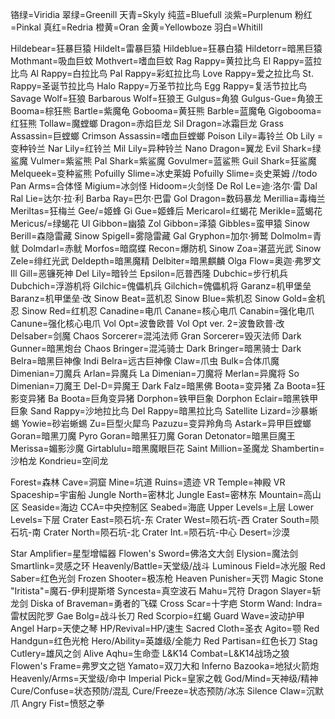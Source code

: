 铬绿=Viridia
翠绿=Greenill
天青=Skyly
纯蓝=Bluefull
淡紫=Purplenum
粉红=Pinkal
真红=Redria
橙黄=Oran
金黄=Yellowboze
羽白=Whitill

Hildebear=狂暴巨猿
Hildelt=雷暴巨猿
Hildeblue=狂暴白猿
Hildetorr=暗黑巨猿
Mothmant=吸血巨蚊
Mothvert=嗜血巨蚊
Rag Rappy=黄拉比鸟
El Rappy=蓝拉比鸟
Al Rappy=白拉比鸟
Pal Rappy=彩虹拉比鸟
Love Rappy=爱之拉比鸟
St. Rappy=圣诞节拉比鸟
Halo Rappy=万圣节拉比鸟
Egg Rappy=复活节拉比鸟
Savage Wolf=狂狼
Barbarous Wolf=狂狼王
Gulgus=角狼
Gulgus-Gue=角狼王 
Booma=棕狂熊
Bartle=紫魔龟
Gobooma=黄狂熊
Barble=蓝魔龟
Gigobooma=红狂熊
Tollaw=魔螳螂
Dragon=赤焰巨龙
Sil Dragon=冰霜巨龙
Grass Assassin=巨螳螂
Crimson Assassin=嗜血巨螳螂 
Poison Lily=毒铃兰
Ob Lily =变种铃兰
Nar Lily=红铃兰
Mil Lily=异种铃兰
Nano Dragon=翼龙
Evil Shark=绿鲨魔
Vulmer=紫鲨熊
Pal Shark=紫鲨魔
Govulmer=蓝鲨熊
Guil Shark=狂鲨魔
Melqueek=变种鲨熊
Pofuilly Slime=冰史莱姆
Pofuilly Slime=炎史莱姆  //todo 
Pan Arms=合体怪
Migium=冰剑怪
Hidoom=火剑怪
De Rol Le=迪·洛尔·雷
Dal Ral Lie=达尔·拉·利
Barba Ray=巴尔·巴雷
Gol Dragon=数码暴龙
Merillia=毒梅兰
Meriltas=狂梅兰
Gee/=姬蜂
Gi Gue=姬蜂后
Mericarol=红蝎花
Merikle=蓝蝎花
Mericus/=绿蝎花
Ul Gibbon=幽猿
Zol Gibbon=泽猿
Gibbles=蛮甲猿
Sinow Berill=森隐雷藏
Sinow Spigell=雾隐雷藏
Gal Gryphon=加尔·狮鹫
Dolmolm=青鱿
Dolmdarl=赤鱿
Morfos=暗腐蝶
Recon=爆防机
Sinow Zoa=湛蓝光武
Sinow Zele=绯红光武
Deldepth=暗黑魔精
Delbiter=暗黑麒麟
Olga Flow=奥迦·弗罗文
Ill Gill=恶镰死神
Del Lily=暗铃兰
Epsilon=厄普西隆
Dubchic=步行机兵
Dubchich=浮游机将
Gilchic=傀儡机兵
Gilchich=傀儡机将
Garanz=机甲堡垒
Baranz=机甲堡垒·改
Sinow Beat=蓝机忍
Sinow Blue=紫机忍
Sinow Gold=金机忍
Sinow Red=红机忍
Canadine=电爪
Canane=核心电爪
Canabin=强化电爪
Canune=强化核心电爪
Vol Opt=波鲁欧普
Vol Opt ver. 2=波鲁欧普·改
Delsaber=剑魔
Chaos Sorcerer=混沌法师
Gran Sorcerer=毁灭法师
Dark Gunner=暗黑炮台
Chaos Bringer=混沌骑士
Dark Bringer=暗黑骑士
Dark Belra=暗黑巨神像
Indi Belra=远古巨神像
Claw=爪虫
Bulk=合体爪魔
Dimenian=刀魔兵
Arlan=异魔兵
La Dimenian=刀魔将
Merlan=异魔将
So Dimenian=刀魔王
Del-D=异魔王
Dark Falz=暗黑佛
Boota=变异猪
Za Boota=狂影变异猪
Ba Boota=巨角变异猪
Dorphon=铁甲巨象
Dorphon Eclair=暗黑铁甲巨象
Sand Rappy=沙地拉比鸟
Del Rappy=暗黑拉比鸟
Satellite Lizard=沙暴蜥蜴
Yowie=砂岩蜥蜴
Zu=巨型火犀鸟
Pazuzu=变异羚角鸟
Astark=异甲巨螳螂
Goran=暗黑刀魔
Pyro Goran=暗黑狂刀魔
Goran Detonator=暗黑巨魔王
Merissa=媚影沙魔
Girtablulu=暗黑魔眼巨花
Saint Million=圣魔龙
Shambertin=沙柏龙
Kondrieu=空间龙

Forest=森林
Cave=洞窟
Mine=坑道
Ruins=遗迹
VR Temple=神殿
VR Spaceship=宇宙船
Jungle North=密林北
Jungle East=密林东
Mountain=高山区
Seaside=海边
CCA=中央控制区
Seabed=海底
Upper Levels=上层
Lower Levels=下层
Crater East=陨石坑-东
Crater West=陨石坑-西
Crater South=陨石坑-南
Crater North=陨石坑-北
Crater Int.=陨石坑-中心
Desert=沙漠

Star Amplifier=星型增幅器
Flowen's Sword=佛洛文大剑
Elysion=魔法剑
Smartlink=灵感之环
Heavenly/Battle=天堂级/战斗
Luminous Field=冰光服
Red Saber=红色光剑
Frozen Shooter=极冻枪
Heaven Punisher=天罚
Magic Stone "Iritista"=魔石-伊利提斯塔
Syncesta=真空波石
Mahu=咒符
Dragon Slayer=斩龙剑
Diska of Braveman=勇者的飞碟
Cross Scar=十字疤
Storm Wand: Indra=雷杖因陀罗
Gae Bolg=战斗长刀
Red Scorpio=红蝎
Guard Wave=波动护甲
Angel Harp=天使之琴
HP/Revival=HP/速生
Sacred Cloth=圣衣
Agito=颚
Red Handgun=红色光枪
Hero/Ability=英雄级/全能力
Red Partisan=红色长刀
Stag Cutlery=雄风之剑
Alive Aqhu=生命壶
L&K14 Combat=L&K14战场之狼
Flowen's Frame=弗罗文之铠
Yamato=双刀大和
Inferno Bazooka=地狱火箭炮
Heavenly/Arms=天堂级/命中
Imperial Pick=皇家之戟
God/Mind=天神级/精神
Cure/Confuse=状态预防/混乱
Cure/Freeze=状态预防/冰冻
Silence Claw=沉默爪
Angry Fist=愤怒之拳
